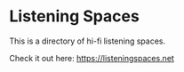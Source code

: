 # Listening Spaces

This is a directory of hi-fi listening spaces.

Check it out here: https://listeningspaces.net
